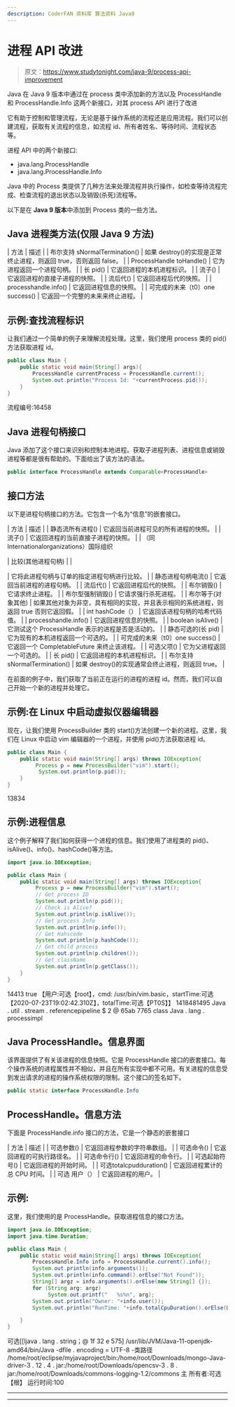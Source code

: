 ```yaml
---
description: CoderFAN 资料库 算法资料 Java9
---
```


# 进程 API 改进

> 原文：<https://www.studytonight.com/java-9/process-api-improvement>

Java 在 Java 9 版本中通过在 process 类中添加新的方法以及 ProcessHandle 和 ProcessHandle.Info 这两个新接口，对其 process API 进行了改进

它有助于控制和管理流程，无论是基于操作系统的流程还是应用流程。我们可以创建流程，获取有关流程的信息，如流程 id、所有者姓名、等待时间、流程状态等。

进程 API 中的两个新接口:

*   java.lang.ProcessHandle
*   java.lang.ProcessHandle.Info

Java 中的 Process 类提供了几种方法来处理流程并执行操作，如检查等待流程完成、检查流程的退出状态以及销毁(杀死)流程等。

以下是在 **Java 9 版本**中添加到 Process 类的一些方法。

## Java 进程类方法(仅限 Java 9 方法)

| 方法 | 描述 |
| 布尔支持 sNormalTermination() | 如果 destroy()的实现是正常终止进程，则返回 true，否则返回 false。 |
| ProcessHandle toHandle() | 它为进程返回一个进程句柄。 |
| 长 pid() | 它返回进程的本机进程标识。 |
| 流<processhandle>子()</processhandle> | 它返回进程的直接子进程的快照。 |
| 流<processhandle>后代()</processhandle> | 它返回进程后代的快照。 |
| processhandle.info() | 它返回进程信息的快照。 |
| 可完成的未来〔t0〕one success() | 它返回一个完整的未来<process>来终止进程。</process> |

## 示例:查找流程标识

让我们通过一个简单的例子来理解流程处理。这里，我们使用 process 类的 pid()方法获取进程 id。

```java
public class Main { 
	public static void main(String[] args){
		ProcessHandle currentProcess = ProcessHandle.current();
        System.out.println("Process Id: "+currentProcess.pid());    
	}
}
```

流程编号:16458

## Java 进程句柄接口

Java 添加了这个接口来识别和控制本地进程。获取子进程列表、进程信息或销毁进程等都是很有帮助的。下面给出了该方法的语法。

```java
public interface ProcessHandle extends Comparable<ProcessHandle>
```

## 接口方法

以下是进程句柄接口的方法。它包含一个名为“信息”的嵌套接口。

| 方法 | 描述 |
| 静态流<processhandle>所有进程()</processhandle> | 它返回当前进程可见的所有进程的快照。 |
| 流<processhandle>子()</processhandle> | 它返回进程的当前直接子进程的快照。 |
| （同 Internationalorganizations）国际组织

&#124; 比较(其他进程句柄) &#124;  &#124;

 | 它将此进程句柄与订单的指定进程句柄进行比较。 |
| 静态进程句柄电流() | 它返回当前进程的进程句柄。 |
| 流<processhandle>后代()</processhandle> | 它返回进程后代的快照。 |
| 布尔销毁() | 它请求终止进程。 |
| 布尔型强制销毁() | 它请求强行杀死进程。 |
| 布尔等于(对象其他) | 如果其他对象为非空，具有相同的实现，并且表示相同的系统进程，则返回 true 否则它返回假。 |
| int hashCode（） | 它返回该进程句柄的哈希代码值。 |
| processhandle.info() | 它返回进程信息的快照。 |
| boolean isAlive() | 它测试这个 ProcessHandle 表示的进程是否是活动的。 |
| 静态可选<processhandle>的(长 pid)</processhandle> | 它为现有的本机进程返回一个可选的<processhandle>。</processhandle> |
| 可完成的未来〔t0〕one success() | 它返回一个 CompletableFuture <processhandle>来终止该进程。</processhandle> |
| 可选<processhandle>父项()</processhandle> | 它为父进程返回一个可选的<processhandle>。</processhandle> |
| 长 pid() | 它返回进程的本机进程标识。 |
| 布尔支持 sNormalTermination() | 如果 destroy()的实现通常会终止进程，则返回 true。 |

在前面的例子中，我们获取了当前正在运行的进程的进程 id。然而，我们可以自己开始一个新的进程并处理它。

## 示例:在 Linux 中启动虚拟仪器编辑器

现在，让我们使用 ProcessBuilder 类的 start()方法创建一个新的进程。这里，我们在 Linux 中启动 vim 编辑器的一个进程，并使用 pid()方法获取进程 id。

```java
public class Main { 
	public static void main(String[] args) throws IOException{
		 Process p = new ProcessBuilder("vim").start();
	      System.out.println(p.pid()); 
	}
}
```

13834

## 示例:进程信息

这个例子解释了我们如何获得一个进程的信息。我们使用了进程类的 pid()、isAlive()、info()、hashCode()等方法。

```java
import java.io.IOException;

public class Main { 
	public static void main(String[] args) throws IOException{
		 Process p = new ProcessBuilder("vim").start();
		 // Get process ID
	     System.out.println(p.pid());
	     // Check is Alive?
	     System.out.println(p.isAlive());
	     // Get process Info
	     System.out.println(p.info());
	     // Get Hahscode
	     System.out.println(p.hashCode());
	     // Get child process
	     System.out.println(p.children());
	     // Get className
	     System.out.println(p.getClass());
	}
}
```

14413
true
【用户:可选【root】，cmd: /usr/bin/vim.basic，startTime:可选【2020-07-23T19:02:42.310Z】，totalTime:可选【PT0S】】
1418481495
Java . util . stream . referencepipeline $ 2 @ 65ab 7765
class Java . lang . processimpl

## Java ProcessHandle。信息界面

该界面提供了有关该进程的信息快照。它是 ProcessHandle 接口的嵌套接口。每个操作系统的进程属性并不相似，并且在所有实现中都不可用。有关进程的信息受到发出请求的进程的操作系统权限的限制。这个接口的签名如下。

```java
public static interface ProcessHandle.Info
```

## ProcessHandle。信息方法

下面是 ProcessHandle.info 接口的方法，它是一个静态的嵌套接口

| 方法 | 描述 |
| 可选<string>参数()</string> | 它返回进程参数的字符串数组。 |
| 可选<string>命令()</string> | 它返回进程的可执行路径名。 |
| 可选<string>命令行()</string> | 它返回进程的命令行。 |
| 可选<instant>起始符号()</instant> | 它返回进程的开始时间。 |
| 可选<duration>totalcpudduration()</duration> | 它返回进程累计的总 CPU 时间。 |
| 可选 <string>用户（）</string> | 它返回进程的用户。 |

## 示例:

这里，我们使用的是 ProcessHandle。获取进程信息的接口方法。

```java
import java.io.IOException;
import java.time.Duration;

public class Main { 
	public static void main(String[] args) throws IOException{
		ProcessHandle.Info info = ProcessHandle.current().info();
		System.out.println(info.arguments());
		System.out.println(info.command().orElse("Not Found"));
		String[] argz = info.arguments().orElse(new String[] {});
		for (String arg: argz)
	         System.out.printf("   %s%n", arg);
		System.out.println("Owner: "+info.user());
		System.out.println("RunTime: "+info.totalCpuDuration().orElse(Duration.ofMillis(0)).toMillis());

	}
}
```

可选[[ljava . lang . string；@ 1f 32 e 575]
/usr/lib/JVM/Java-11-openjdk-amd64/bin/Java
-dfile . encoding = UTF-8
-类路径
/home/root/eclipse/myjavaproject/bin:/home/root/Downloads/mongo-Java-driver-3 . 12 . 4 . jar:/home/root/Downloads/opencsv-3 . 8 . jar:/home/root/Downloads/commons-logging-1.2/commons 主
所有者:可选【根】
运行时间:100

* * *

* * *